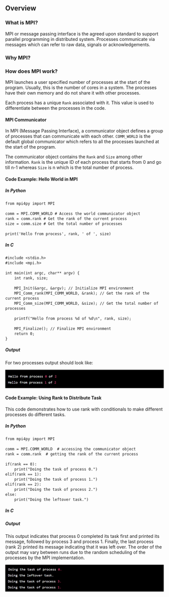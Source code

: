 ## Overview

### What is MPI?

MPI or message passing interface is the agreed upon standard to support parallel programming in distributed system. Processes communicate via messages which can refer to raw data, signals or acknowledgements.

### Why MPI?

### How does MPI work?

MPI launches a user specified number of processes at the start of the program. Usually, this is the number of cores in a system. The processes have their own memory and do not share it with other processes.

Each process has a unique `Rank` associated with it. This value is used to differentiate between the processes in the code.

#### MPI Communicator

In MPI (Message Passing Interface), a communicator object defines a group of processes that can communicate with each other. `COMM_WORLD` is the default global communicator which refers to all the processes launched at the start of the program.

The communicator object contains the `Rank` and `Size` among other information. `Rank` is the unique ID of each process that starts from 0 and go till n-1 whereas `Size` is n which is the total number of process.

#### Code Example: Hello World in MPI

##### In Python

```
from mpi4py import MPI

comm = MPI.COMM_WORLD # Access the world communicator object
rank = comm.rank # Get the rank of the current process
size = comm.size # Get the total number of processes

print('Hello from process', rank, ' of ', size)
```

##### In C

```
#include <stdio.h>
#include <mpi.h>

int main(int argc, char** argv) {
    int rank, size;

    MPI_Init(&argc, &argv); // Initialize MPI environment
    MPI_Comm_rank(MPI_COMM_WORLD, &rank); // Get the rank of the current process
    MPI_Comm_size(MPI_COMM_WORLD, &size); // Get the total number of processes

    printf("Hello from process %d of %d\n", rank, size);

    MPI_Finalize(); // Finalize MPI environment
    return 0;
}
```

##### Output

For two processes output should look like:

![alt text](https://github.com/japnitahuja/guide-to-mpi/blob/main/documentation/images/output1.jpg)

#### Code Example: Using Rank to Distribute Task

This code demonstrates how to use rank with conditionals to make different processes do different tasks.

##### In Python

```
from mpi4py import MPI

comm = MPI.COMM_WORLD  # accessing the communicator object
rank = comm.rank  # getting the rank of the current process

if(rank == 0):
    print("Doing the task of process 0.")
elif(rank == 1):
    print("Doing the task of process 1.")
elif(rank == 2):
    print("Doing the task of process 2.")
else:
    print("Doing the leftover task.")
```

##### In C

##### Output

This output indicates that process 0 completed its task first and printed its message, followed by process 3 and process 1. Finally, the last process (rank 2) printed its message indicating that it was left over. The order of the output may vary between runs due to the random scheduling of the processes by the MPI implementation.

![alt text](https://github.com/japnitahuja/guide-to-mpi/blob/main/documentation/images/output2.jpg)
